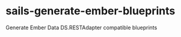sails-generate-ember-blueprints
===============================

Generate Ember Data DS.RESTAdapter compatible blueprints
